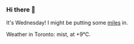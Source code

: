 ### Hi there :wave:

It's Wednesday! I might be putting some [miles](https://www.strava.com/athletes/889963) in.

Weather in Toronto: mist, at +9°C.
